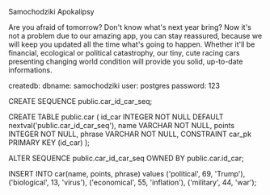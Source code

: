 
Samochodziki Apokalipsy

Are you afraid of tomorrow? Don't know what's next year bring? Now it's not a problem due to our amazing app, you can stay reassured, because we will keep you updated all the time what's going to happen. Whether it'll be financial, ecological or political catastrophy, our tiny, cute racing cars presenting changing world condition will provide you solid, up-to-date informations.


createdb:
dbname: samochodziki
user: postgres
password: 123




CREATE SEQUENCE public.car_id_car_seq;

CREATE TABLE public.car (
                id_car INTEGER NOT NULL DEFAULT nextval('public.car_id_car_seq'),
                name VARCHAR NOT NULL,
                points INTEGER NOT NULL,
                phrase VARCHAR NOT NULL,
                CONSTRAINT car_pk PRIMARY KEY (id_car)
);


ALTER SEQUENCE public.car_id_car_seq OWNED BY public.car.id_car;

INSERT INTO car(name, points, phrase) values ('political', 69, 'Trump'), 
('biological', 13, 'virus'),
('economical', 55, 'inflation'),
('military', 44, 'war');

